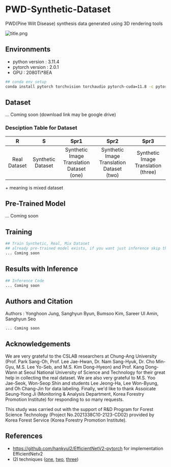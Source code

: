 # PWD-Synthetic-Dataset
PWD(Pine Wilt Disease) synthesis data generated using 3D rendering tools

![title.png](./images/title.png)  

## Environments

- python  version : 3.11.4
- pytorch version :  2.0.1
- GPU : 2080Ti*8EA

```bash
## conda env setup
conda install pytorch torchvision torchaudio pytorch-cuda=11.8 -c pytorch -c nvidia
```

## Dataset

... Coming soon (download link may be google drive)

### Desciption Table for Dataset

|R|S|Spr1|Spr2|Spr3|
|:-:|:-:|:-:|:-:|:-:|
|Real Dataset|Synthetic Dataset|Synthetic Image Translation Dataset (one)|Synthetic Image Translation Dataset (two)| Synthetic Image Translation (three)|

\+ meaning is mixed dataset

## Pre-Trained Model

... Coming soon

## Training

```bash
## Train Synthetic, Real, Mix Dataset
## already pre-trained model exists, if you want just inference skip this section(training) 
... Coming soon
```

## Results with Inference

```bash
## Inference Code
... Coming soon
```

## Authors and Citation

Authors : Yonghoon Jung, Sanghyun Byun, Bumsoo Kim, Sareer Ul Amin, Sanghyun Seo

```
... Coming soon
```

## Acknowledgements

We are very grateful to the CSLAB researchers at Chung-Ang University (Prof. Park Sang-Oh, Prof. Lee Jae-Hwan, Dr. Nam Sang-Hyuk, Dr. Cho Min-Gyu, M.S. Lee Yo-Seb, and M.S. Kim Dong-Hyeon) and Prof. Kang Dong-Wann at Seoul National University of Science and Technology for their great help in collecting the real dataset. We are also very grateful to M.S. Yoo Jae-Seok, Won-Seop Shin and students Lee Jeong-Ha, Lee Won-Byung, and Oh Chang-Jin for data labeling. Finally, we'd like to thank Assoicate Seung-Yong Ji (Monitoring & Analysis Department, Korea Forestry Promotion Institute) for responding to so many requests.

This study was carried out with the support of R&D Program for Forest Science Technology (Project No.2021338C10-2123-CD02) provided by Korea Forest Service (Korea Forestry Promotion Institute).

## References

- https://github.com/hankyul2/EfficientNetV2-pytorch for implementation EfficientNetv2
- I2I techniques ([one](https://github.com/taesungp/contrastive-unpaired-translation), [two](https://github.com/sapphire497/query-selected-attention), [three](https://github.com/Mid-Push/Decent))
